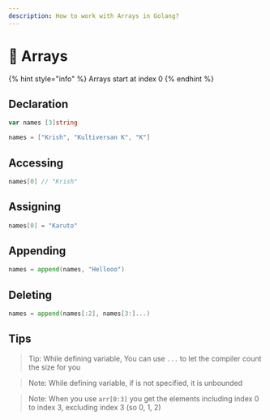 ```yaml
---
description: How to work with Arrays in Golang?
---
```


# 🔄 Arrays

{% hint style="info" %}
Arrays start at index 0
{% endhint %}

## Declaration

```go
var names [3]string

names = ["Krish", "Kultiversan K", "K"]
```

## Accessing

```go
names[0] // "Krish"
```

## Assigning

```go
names[0] = "Karuto"
```

## Appending

```go
names = append(names, "Hellooo")
```

## Deleting

```go
names = append(names[:2], names[3:]...)
```

## Tips

> Tip: While defining variable, You can use `...` to let the compiler count the size for you

> Note: While defining variable, if is not specified, it is unbounded

> Note: When you use `arr[0:3]` you get the elements including index 0 to index 3, excluding index 3 (so 0, 1, 2)
